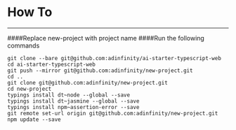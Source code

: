 # How To 
* * *

####Replace new-project with project name 
####Run the following commands

    git clone --bare git@github.com:adinfinity/ai-starter-typescript-web
    cd ai-starter-typescript-web
    git push --mirror git@github.com:adinfinity/new-project.git
    cd ..
    git clone git@github.com:adinfinity/new-project.git
    cd new-project
    typings install dt~node --global --save
    typings install dt~jasmine --global --save
    typings install npm~assertion-error --save
    git remote set-url origin git@github.com:adinfinity/new-project.git
    npm update --save